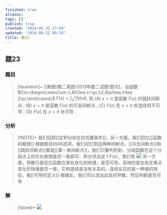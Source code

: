 ```yaml
---
finished: true
aliases: 
tags: []
publish: true
created: "2024-05-31 17:04"
updated: "2024-09-22 09:33"
title: 题23
---
```

## 题23
### 题目
> [!question]+
> [[刷题/数二真题/2013年数二试题/题3]]，设函数 $f(x)=\begin{cases}\sin x,&0\leq x<\pi,\\2,&\pi\leq x\leq 2\pi,\end{cases}$ $F(x)=\int_0^xf(t)dt,$ 则 
> (A) $x=\pi$ 是函数 $F(x)$ 的跳跃间断点 ; 
> (B) $x=\pi$ 是函数 $F(x)$ 的可去间断点 ; 
> (C) $F(x)$ 在 $x=\pi$ 处连续但不可导 ; 
> (D) $F(x)$ 在 $x=\pi$ 处可导 .
### 分析
> [!NOTE]+
> 我们回顾[[定积分存在的充要条件]]，另一方面，我们回忆[[函数的极限]]
> 根据题目的AB选项，我们回忆到这两种间断点，[[可去间断点]]和[[跳跃间断点]]都是[[第一类间断点]]，我们只要判别到，分段函数在这个分段点上的左右极限是否一致即可，积分求出这个F(x)，我们有 
> ![](https://img.hwenyi.tech/202403081709820.webp)
> 另一方面，导数只是反应函数在某处变化的快慢，是否可导，反映的是左右在某点变化的快慢是否一致，它和连续是没有关系的，连续反应的是一种值的特征，看[[可导的定义]] 根据此，我们可以求出此处的导数，然后判断是否可导
### 解
> [!done]+
> ![](https://img.hwenyi.tech/202403082048116.webp)